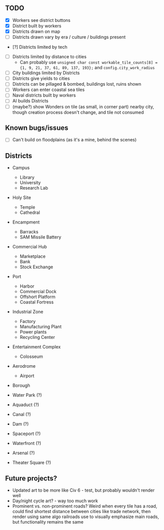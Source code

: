 ## TODO
- [x] Workers see district buttons
- [x] District built by workers
- [x] Districts drawn on map
- [ ] Districts drawn vary by era / culture / buildings present
- [?] Districts limited by tech
- [ ] Districts limited by distance to cities
  - Can probably use `unsigned char const workable_tile_counts[8] = {1, 9, 21, 37, 61, 89, 137, 193};` and `config.city_work_radius`
- [ ] City buildings limited by Districts
- [ ] Districts give yields to cities
- [ ] Districts can be pillaged & bombed, buildings lost, ruins shown
- [ ] Workers can enter coastal sea tiles
- [ ] Naval districts built by workers
- [ ] AI builds Districts
- [ ] (maybe?) show Wonders on tile (as small, in corner part) nearby city, though creation process doesn't change, and tile not consumed

## Known bugs/issues
- [ ] Can't build on floodplains (as it's a mine, behind the scenes)


## Districts
- Campus
  - Library
  - University
  - Research Lab
- Holy Site
  - Temple
  - Cathedral
- Encampment
  - Barracks
  - SAM Missile Battery
- Commercial Hub
  - Marketplace
  - Bank
  - Stock Exchange
- Port
  - Harbor
  - Commercial Dock
  - Offshort Platform
  - Coastal Fortress
- Industrial Zone
  - Factory
  - Manufacturing Plant
  - Power plants
  - Recycling Center
- Entertainment Complex
  - Colosseum
- Aerodrome
  - Airport
- Borough

- Water Park (?)
- Aquaduct (?)
- Canal (?)
- Dam (?)
- Spaceport (?)
- Waterfront (?)
- Arsenal (?)
- Theater Square (?)


## Future projects?
- Updated art to be more like Civ 6 - test, but probably wouldn't render well
- Day/night cycle art? - way too much work
- Prominent vs. non-prominent roads? Weird when every tile has a road, could find shortest distance between cities like trade network, then render using same algo railroads use to visually emphasize main roads, but functionality remains the same